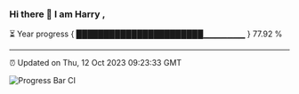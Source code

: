 ### Hi there 👋 I am Harry , 

⏳ Year progress { ███████████████████████▁▁▁▁▁▁▁ } 77.92 %

---

⏰ Updated on Thu, 12 Oct 2023 09:23:33 GMT

![Progress Bar CI](https://github.com/duykhang68/duykhang68/workflows/Progress%20Bar%20CI/badge.svg)
